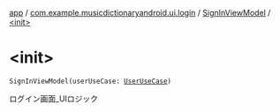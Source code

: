[app](../../index.md) / [com.example.musicdictionaryandroid.ui.login](../index.md) / [SignInViewModel](index.md) / [&lt;init&gt;](./-init-.md)

# &lt;init&gt;

`SignInViewModel(userUseCase: `[`UserUseCase`](../../com.example.musicdictionaryandroid.domain.usecase/-user-use-case/index.md)`)`

ログイン画面_UIロジック

